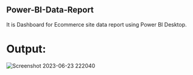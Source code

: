 ## Power-BI-Data-Report

It is Dashboard for Ecommerce site data report using Power BI Desktop. 

# Output:

![Screenshot 2023-06-23 222040](https://github.com/rohanmr/Power-BI-Data-Report/assets/122428641/fc077a7a-9481-4df2-b5e8-aeb9ef3dd435)
